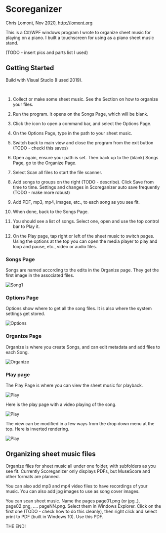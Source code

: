 # Scoreganizer

Chris Lomont, Nov 2020,  http://lomont.org

This is a C#/WPF windows program I wrote to organize sheet music for playing on a piano. I built a touchscreen for using as a piano sheet music stand.

(TODO - insert pics and parts list I used)

## Getting Started



Build with Visual Studio (I used 2019). 

​	

1. Collect or make some sheet music. See the Section on how to organize your files.

2. Run the program. It opens on the Songs Page, which will be blank. 

3. Click the icon to open a command bar, and select the Options Page. 

4. On the Options Page, type in the path to your sheet music. 

5. Switch back to main view and close the program from the exit button (TODO - checkl this saves)

6. Open again, ensure your path is set. Then back up to the (blank) Songs Page, go to the Organize Page.

7. Select Scan all files to start the file scanner.

8. Add songs to groups on the right (TODO - describe). Click Save from time to time. Settings and changes in Scoreganizer auto save frequently (TODO - make more robust)

9. Add PDF, mp3, mp4, images, etc., to each song as you see fit.

10. When done, back to the Songs Page. 

11. You should see  a list of songs. Select one, open and use the top control bar to Play it.

12. On the Play page, tap right or left of the sheet music to switch pages. Using the options at the top you can open the media player to play and loop and pause, etc., video or audio files.

    

### Songs Page

Songs are named according to the edits in the Organize page. They get the first image in the associated files. 

![Song1](C:\Users\Chris\OneDrive\Code\Scoreganizer\Docs\songs1.png)



### Options Page

Options show where to get all the song files. It is also where the system settings get stored.

![Options](C:\Users\Chris\OneDrive\Code\Scoreganizer\Docs\options.png)



### Organize Page

Organize is where you create Songs, and can edit metadata and add files to each Song.

![Organize](C:\Users\Chris\OneDrive\Code\Scoreganizer\Docs\organize.png)



### Play page

The Play Page is where you can view the sheet music for playback.

![Play](C:\Users\Chris\OneDrive\Code\Scoreganizer\Docs\play1.png)



Here is the play page with a video playing of the song.

![Play](C:\Users\Chris\OneDrive\Code\Scoreganizer\Docs\play3.png)



The view can be modified in a few ways from the drop down menu at the top. Here is inverted rendering.

![Play](C:\Users\Chris\OneDrive\Code\Scoreganizer\Docs\play4.png)





## Organizing sheet music files

Organize files for sheet music all under one folder, with subfolders as you see fit. Currently Scoreganizer only displays PDFs, but MuseScore and other formats are planned.

You can also add mp3 and mp4 video files to have recordings of your music. You can also add jpg images to use as song cover images.

You can scan sheet music. Name the pages page01.png (or jpg..), page02.png, .... pageNN.png. Select them in Windows Explorer. Click on the first one (TODO - check how to do this cleanly), then right click and select print to PDF (built in Windows 10). Use this PDF.





THE END!
